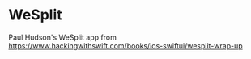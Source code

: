 # WeSplit

Paul Hudson's WeSplit app from https://www.hackingwithswift.com/books/ios-swiftui/wesplit-wrap-up
